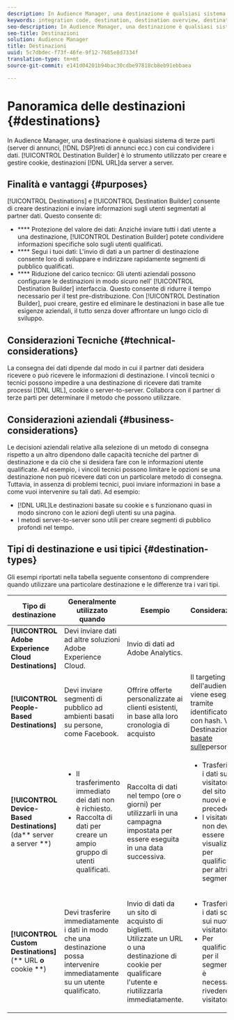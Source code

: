 ```yaml
---
description: In Audience Manager, una destinazione è qualsiasi sistema di terze parti (server di annunci, DSP, rete di annunci ecc.) con cui condividere i dati. Generatore di destinazione è lo strumento utilizzato per creare e gestire cookie, URL o destinazioni da server a server.
keywords: integration code, destination, destination overview, destination, destination, destination, destination, destination, destination, destination, destination, destination, destination, destination
seo-description: In Audience Manager, una destinazione è qualsiasi sistema di terze parti (server di annunci, DSP, rete di annunci ecc.) con cui condividere i dati. Generatore di destinazione è lo strumento utilizzato per creare e gestire cookie, URL o destinazioni da server a server.
seo-title: Destinazioni
solution: Audience Manager
title: Destinazioni
uuid: 5c7dbdec-f73f-46fe-9f12-7685e8d7334f
translation-type: tm+mt
source-git-commit: e141d04201b94bac30cdbe97818cb8eb91ebbaea

---
```



# Panoramica delle destinazioni {#destinations}

In Audience Manager, una destinazione è qualsiasi sistema di terze parti (server di annunci, [!DNL DSP]reti di annunci ecc.) con cui condividere i dati. [!UICONTROL Destination Builder] è lo strumento utilizzato per creare e gestire cookie, destinazioni [!DNL URL]da server a server.

## Finalità e vantaggi {#purposes}

<!-- c_destinations.xml -->

[!UICONTROL Destinations] e [!UICONTROL Destination Builder] consente di creare destinazioni e inviare informazioni sugli utenti segmentati al partner dati. Questo consente di:

* **** Protezione del valore dei dati: Anziché inviare tutti i dati utente a una destinazione, [!UICONTROL Destination Builder] potete condividere informazioni specifiche solo sugli utenti qualificati.
* **** Segui i tuoi dati: L&#39;invio di dati a un partner di destinazione consente loro di sviluppare e indirizzare rapidamente segmenti di pubblico qualificati.
* **** Riduzione del carico tecnico: Gli utenti aziendali possono configurare le destinazioni in modo sicuro nell&#39; [!UICONTROL Destination Builder] interfaccia. Questo consente di ridurre il tempo necessario per il test pre-distribuzione. Con [!UICONTROL Destination Builder], puoi creare, gestire ed eliminare le destinazioni in base alle tue esigenze aziendali, il tutto senza dover affrontare un lungo ciclo di sviluppo.

## Considerazioni Tecniche {#technical-considerations}

<!-- destination-delivery-methods.xml -->

La consegna dei dati dipende dal modo in cui il partner dati desidera ricevere o può ricevere le informazioni di destinazione. I vincoli tecnici o tecnici possono impedire a una destinazione di ricevere dati tramite processi [!DNL URL], cookie o server-to-server. Collabora con il partner di terze parti per determinare il metodo che possono utilizzare.

## Considerazioni aziendali {#business-considerations}

Le decisioni aziendali relative alla selezione di un metodo di consegna rispetto a un altro dipendono dalle capacità tecniche del partner di destinazione e da ciò che si desidera fare con le informazioni utente qualificate. Ad esempio, i vincoli tecnici possono limitare le opzioni se una destinazione non può ricevere dati con un particolare metodo di consegna. Tuttavia, in assenza di problemi tecnici, puoi inviare informazioni in base a come vuoi intervenire su tali dati. Ad esempio:

* [!DNL URL]Le destinazioni basate su cookie e s funzionano quasi in modo sincrono con le azioni degli utenti su una pagina.
* I metodi server-to-server sono utili per creare segmenti di pubblico profondi nel tempo.

## Tipi di destinazione e usi tipici {#destination-types}

Gli esempi riportati nella tabella seguente consentono di comprendere quando utilizzare una particolare destinazione e le differenze tra i vari tipi.

| Tipo di destinazione | Generalmente utilizzato quando | Esempio  | Considerazioni |
|--- |--- |--- |--- |
| **[!UICONTROL Adobe Experience Cloud Destinations]** | Devi inviare dati ad altre soluzioni Adobe Experience Cloud. | Invio di dati ad Adobe Analytics. |  |
| **[!UICONTROL People-Based Destinations]** | Devi inviare segmenti di pubblico ad ambienti basati su persone, come Facebook. | Offrire offerte personalizzate ai clienti esistenti, in base alla loro cronologia di acquisto | Il targeting dell&#39;audience viene eseguito tramite identificatori con hash. Vedi Destinazioni [basate sulle](people-based-destinations-overview.md)persone. |
| **[!UICONTROL Device-Based Destinations]**(da** server a server **) | <ul><li>Il trasferimento immediato dei dati non è richiesto.</li><li>Raccolta di dati per creare un ampio gruppo di utenti qualificati.</li></ul> | Raccolta di dati nel tempo (ore o giorni) per utilizzarli in una campagna impostata per essere eseguita in una data successiva. | <ul><li>Trasferisce i dati sui visitatori del sito nuovi e precedenti. </li><li>I visitatori non devono essere più visualizzati per qualificarsi per altri segmenti.</li></ul> |
| **[!UICONTROL Custom Destinations]**(** URL **o** cookie **) | Devi trasferire immediatamente i dati in modo che una destinazione possa intervenire immediatamente su un utente qualificato. | Invio di dati da un sito di acquisto di biglietti. Utilizzate un URL o una destinazione di cookie per qualificare l&#39;utente e riutilizzarla immediatamente. | <ul><li>Trasferisce i dati solo sui nuovi visitatori. </li><li>Per qualificarsi per il segmento, è necessario rivedere i visitatori.</li></ul> |
